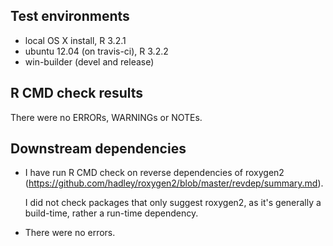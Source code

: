 ## Test environments
* local OS X install, R 3.2.1
* ubuntu 12.04 (on travis-ci), R 3.2.2
* win-builder (devel and release)

## R CMD check results
There were no ERRORs, WARNINGs or NOTEs. 

## Downstream dependencies

* I have run R CMD check on reverse dependencies of roxygen2 
  (https://github.com/hadley/roxygen2/blob/master/revdep/summary.md). 

  I did not check packages that only suggest roxygen2, as it's generally a 
  build-time, rather a run-time dependency.

* There were no errors.
